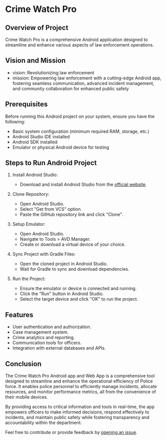 # Crime Watch Pro

## Overview of Project
Crime Watch Pro is a comprehensive Android application designed to streamline and enhance various aspects of law enforcement operations.

## Vision and Mission
- vision: Revolutionizing law enforcement
- mission: Empowering law enforcement with a cutting-edge Android app, fostering seamless communication, advanced incident management, and community collaboration for enhanced public safety

## Prerequisites
Before running this Android project on your system, ensure you have the following:
- Basic system configuration (minimum required RAM, storage, etc.)
- Android Studio IDE installed
- Android SDK installed
- Emulator or physical Android device for testing

## Steps to Run Android Project

1. Install Android Studio:
   - Download and install Android Studio from the [official website](https://developer.android.com/studio).

2. Clone Repository:
   - Open Android Studio.
   - Select "Get from VCS" option.
   - Paste the GitHub repository link and click "Clone".

3. Setup Emulator:
   - Open Android Studio.
   - Navigate to Tools > AVD Manager.
   - Create or download a virtual device of your choice.

4. Sync Project with Gradle Files:
   - Open the cloned project in Android Studio.
   - Wait for Gradle to sync and download dependencies.

5. Run the Project:
   - Ensure the emulator or device is connected and running.
   - Click the "Run" button in Android Studio.
   - Select the target device and click "OK" to run the project.

## Features
- User authentication and authorization.
- Case management system.
- Crime analytics and reporting.
- Communication tools for officers.
- Integration with external databases and APIs.


## Conclusion
The Crime Watch Pro Android app and Web App is a comprehensive tool designed to streamline and enhance the operational efficiency of Police force. It enables police personnel to efficiently manage incidents, allocate resources, and monitor performance metrics, all from the convenience of their mobile devices. 

By providing access to critical information and tools in real-time, the app empowers officers to make informed decisions, respond effectively to incidents, and maintain public safety while fostering transparency and accountability within the department.

Feel free to contribute or provide feedback by [opening an issue](https://github.com/yourusername/police-management-system/issues).
